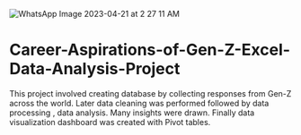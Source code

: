 ![WhatsApp Image 2023-04-21 at 2 27 11 AM](https://user-images.githubusercontent.com/121448188/233942575-9c05ea32-a3c8-4187-b79f-9df68e2b0e66.jpeg)
# Career-Aspirations-of-Gen-Z-Excel-Data-Analysis-Project
This project involved creating database by collecting responses from Gen-Z across the world. Later data cleaning was performed followed by data processing , data analysis. Many insights were drawn. Finally data visualization dashboard was created with Pivot tables.
